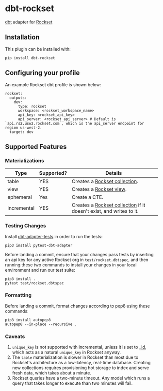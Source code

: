 # dbt-rockset
[dbt](https://www.getdbt.com/) adapter for [Rockset](https://rockset.com/)

## Installation
This plugin can be installed with:
```
pip install dbt-rockset
```

## Configuring your profile
An example Rockset dbt profile is shown below:

```
rockset:
  outputs:
    dev:
      type: rockset
      workspace: <rockset_workspace_name>
      api_key: <rockset_api_key>
      api_server: <rockset_api_server> # Default is `api.rs2.usw2.rockset.com`, which is the api_server endpoint for region us-west-2.
  target: dev
```

## Supported Features

### Materializations

Type | Supported? | Details
-----|------------|----------------
table | YES | Creates a [Rockset collection](https://docs.rockset.com/collections/).
view | YES | Creates a [Rockset view](https://rockset.com/docs/views/#gatsby-focus-wrapper).
ephemeral | Yes | Create a CTE.
incremental | YES | Creates a [Rockset collection](https://docs.rockset.com/collections/) if it doesn't exist, and writes to it.

### Testing Changes

Install [dbt-adapter-tests](https://github.com/dbt-labs/dbt-adapter-tests) in order to run the tests:
```
pip3 install pytest-dbt-adapter
```

Before landing a commit, ensure that your changes pass tests by inserting an api key for any active Rockset org in `test/rockset.dbtspec`, and then running these two commands to install your changes in your local environment and run our test suite:
```
pip3 install .
pytest test/rockset.dbtspec
```

### Formatting

Before landing a commit, format changes according to pep8 using these commands:
```
pip3 install autopep8
autopep8 --in-place --recursive .
```

### Caveats
1. `unique_key` is not supported with incremental, unless it is set to [_id](https://rockset.com/docs/special-fields/#the-_id-field), which acts as a natural `unique_key` in Rockset anyway.
2. The `table` materialization is slower in Rockset than most due to Rockset's architecture as a low-latency, real-time database. Creating new collections requires provisioning hot storage to index and serve fresh data, which takes about a minute.
3. Rockset queries have a two-minute timeout. Any model which runs a query that takes longer to execute than two minutes will fail.

